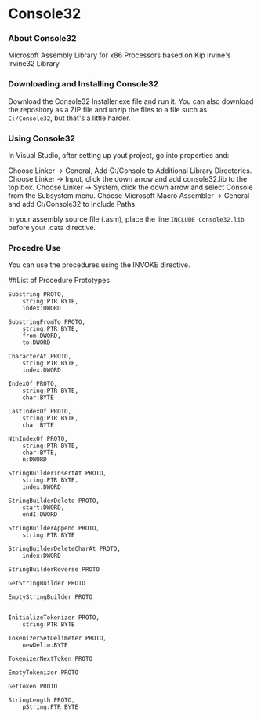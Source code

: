 # Console32

### About Console32
Microsoft Assembly Library for x86 Processors based on Kip Irvine's Irvine32 Library

### Downloading and Installing Console32
Download the Console32 Installer.exe file and run it.
You can also download the repository as a ZIP file and unzip the files to a file such as ``` C:/Console32```, but that's a little harder.

### Using Console32
In Visual Studio, after setting up yout project, go into properties and:

Choose Linker -> General, Add C:/Console to Additional Library Directories. 
Choose Linker -> Input, click the down arrow and add console32.lib to the top box.
Choose Linker -> System, click the down arrow and select Console from the Subsystem menu.
Choose Microsoft Macro Assembler -> General and add C:/Console32 to Include Paths.

In your assembly source file (.asm), place the line
```INCLUDE Console32.lib``` before your .data directive.

### Procedre Use
You can use the procedures using the INVOKE directive.

##List of Procedure Prototypes
```
Substring PROTO,
	string:PTR BYTE,
	index:DWORD

SubstringFromTo PROTO,
	string:PTR BYTE,
	from:DWORD,
	to:DWORD

CharacterAt PROTO,
	string:PTR BYTE,
	index:DWORD

IndexOf PROTO,
	string:PTR BYTE,
	char:BYTE

LastIndexOf PROTO,
	string:PTR BYTE,
	char:BYTE

NthIndexOf PROTO,
	string:PTR BYTE,
	char:BYTE,
	n:DWORD

StringBuilderInsertAt PROTO,
	string:PTR BYTE,
	index:DWORD

StringBuilderDelete PROTO,
	start:DWORD, 
	endI:DWORD
	
StringBuilderAppend PROTO, 
	string:PTR BYTE

StringBuilderDeleteCharAt PROTO, 
	index:DWORD

StringBuilderReverse PROTO

GetStringBuilder PROTO

EmptyStringBuilder PROTO


InitializeTokenizer PROTO,
	string:PTR BYTE

TokenizerSetDelimeter PROTO,
	newDelim:BYTE

TokenizerNextToken PROTO

EmptyTokenizer PROTO

GetToken PROTO

StringLength PROTO,
	pString:PTR BYTE

```
